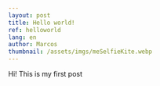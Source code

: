 ```yaml
---
layout: post
title: Hello world!
ref: helloworld
lang: en
author: Marcos
thumbnail: /assets/imgs/meSelfieKite.webp
---
```

Hi! This is my first post
